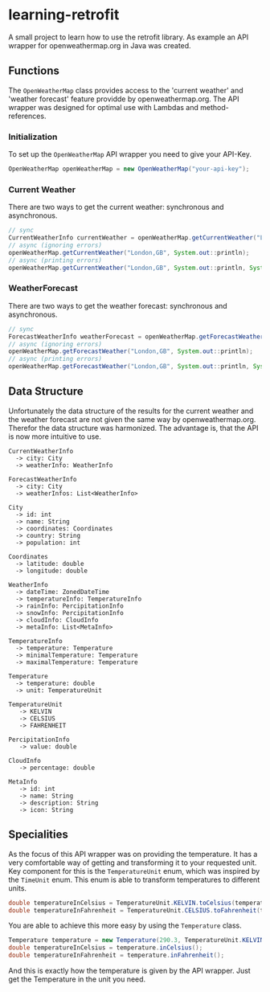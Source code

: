 # learning-retrofit
A small project to learn how to use the retrofit library. As example an API wrapper for openweathermap.org in Java was created.

## Functions
The `OpenWeatherMap` class provides access to the 'current weather' and 'weather forecast' feature providde by openweathermap.org.
The API wrapper was designed for optimal use with Lambdas and method-references.

### Initialization
To set up the `OpenWeatherMap` API wrapper you need to give your API-Key.
```java
OpenWeatherMap openWeatherMap = new OpenWeatherMap("your-api-key");
```

### Current Weather
There are two ways to get the current weather: synchronous and asynchronous.
```java
// sync
CurrentWeatherInfo currentWeather = openWeatherMap.getCurrentWeather("London,GB");
// async (ignoring errors)
openWeatherMap.getCurrentWeather("London,GB", System.out::println);
// async (printing errors)
openWeatherMap.getCurrentWeather("London,GB", System.out::println, System.err::println);
```

### WeatherForecast
There are two ways to get the weather forecast: synchronous and asynchronous.
```java
// sync
ForecastWeatherInfo weatherForecast = openWeatherMap.getForecastWeather("London,GB");
// async (ignoring errors)
openWeatherMap.getForecastWeather("London,GB", System.out::println);
// async (printing errors)
openWeatherMap.getForecastWeather("London,GB", System.out::println, System.err::println);
```

## Data Structure
Unfortunately the data structure of the results for the current weather and the weather forecast are not given the same way by openweathermap.org. Therefor the data structure was harmonized. The advantage is, that the API is now more intuitive to use.

```
CurrentWeatherInfo
  -> city: City
  -> weatherInfo: WeatherInfo

ForecastWeatherInfo
  -> city: City
  -> weatherInfos: List<WeatherInfo>

City
  -> id: int
  -> name: String
  -> coordinates: Coordinates
  -> country: String
  -> population: int

Coordinates
  -> latitude: double
  -> longitude: double

WeatherInfo
  -> dateTime: ZonedDateTime
  -> temperatureInfo: TemperatureInfo
  -> rainInfo: PercipitationInfo
  -> snowInfo: PercipitationInfo
  -> cloudInfo: CloudInfo
  -> metaInfo: List<MetaInfo>

TemperatureInfo
  -> temperature: Temperature
  -> minimalTemperature: Temperature
  -> maximalTemperature: Temperature

Temperature
  -> temperature: double
  -> unit: TemperatureUnit

TemperatureUnit
   -> KELVIN
   -> CELSIUS
   -> FAHRENHEIT

PercipitationInfo
   -> value: double

CloudInfo
   -> percentage: double

MetaInfo
   -> id: int
   -> name: String
   -> description: String
   -> icon: String
```

## Specialities
As the focus of this API wrapper was on providing the temperature. It has a very comfortable way of getting and transforming it to your requested unit.
Key component for this is the `TemperatureUnit` enum, which was inspired by the `TimeUnit` enum. This enum is able to transform temperatures to different units.
```java
double temperatureInCelsius = TemperatureUnit.KELVIN.toCelsius(temperatureInKelvin);
double temperatureInFahrenheit = TemperatureUnit.CELSIUS.toFahrenheit(temperatureInCelsius);
```
You are able to achieve this more easy by using the `Temperature` class.
```java
Temperature temperature = new Temperature(290.3, TemperatureUnit.KELVIN);
double temperatureInCelsius = temperature.inCelsius();
double temperatureInFahrenheit = temperature.inFahrenheit();
```
And this is exactly how the temperature is given by the API wrapper. Just get the Temperature in the unit you need.